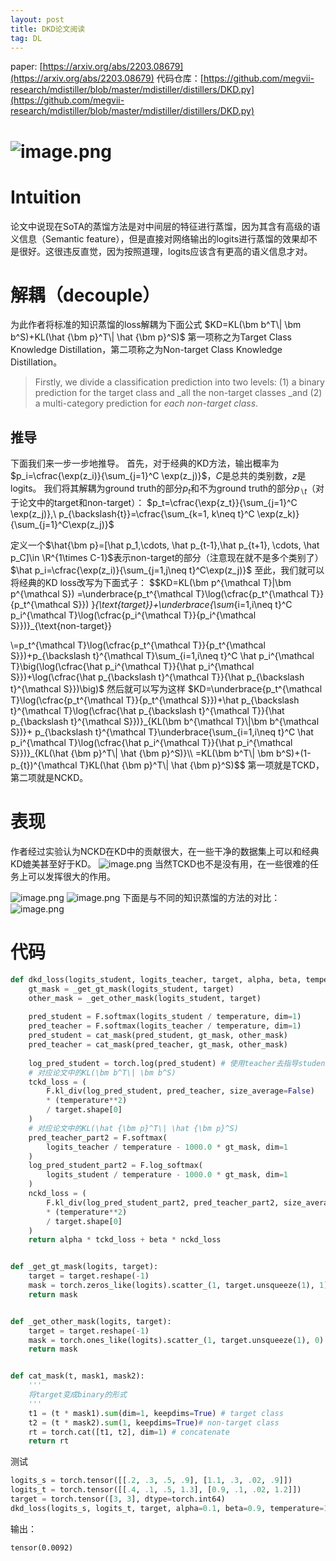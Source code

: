 ```yaml
---
layout: post
title: DKD论文阅读
tag: DL
---
```


paper: [https://arxiv.org/abs/2203.08679](https://arxiv.org/abs/2203.08679)
代码仓库：[https://github.com/megvii-research/mdistiller/blob/master/mdistiller/distillers/DKD.py](https://github.com/megvii-research/mdistiller/blob/master/mdistiller/distillers/DKD.py)
# ![image.png](https://cdn.nlark.com/yuque/0/2022/png/12360969/1649851657198-2dd63f40-3427-4e18-b4a5-2d3d1e3a37d9.png#clientId=u12d9797f-377e-4&crop=0&crop=0&crop=1&crop=1&from=paste&height=520&id=ubb4c7c8f&margin=%5Bobject%20Object%5D&name=image.png&originHeight=815&originWidth=808&originalType=binary&ratio=1&rotation=0&showTitle=false&size=167549&status=done&style=none&taskId=u7aeff727-80dc-4261-b8f5-89082abe862&title=&width=515.4000244140625)
# Intuition
论文中说现在SoTA的蒸馏方法是对中间层的特征进行蒸馏，因为其含有高级的语义信息（Semantic feature），但是直接对网络输出的logits进行蒸馏的效果却不是很好。这很违反直觉，因为按照道理，logits应该含有更高的语义信息才对。
# 解耦（decouple）
为此作者将标准的知识蒸馏的loss解耦为下面公式
$KD=KL(\bm b^T\| \bm b^S)+KL(\hat {\bm p}^T\| \hat {\bm p}^S)$
第一项称之为Target Class Knowledge Distillation，第二项称之为Non-target Class Knowledge Distillation。
> Firstly, we divide a classification prediction into two levels: (1) a binary prediction for the target class and _all the non-target classes _and (2) a multi-category prediction for _each non-target class_.

## 推导
下面我们来一步一步地推导。
首先，对于经典的KD方法，输出概率为$p_i=\cfrac{\exp(z_i)}{\sum_{j=1}^C \exp(z_j)}$，$C$是总共的类别数，$z$是logits。
我们将其解耦为ground truth的部分$p_t$和不为ground truth的部分$p_{\backslash t}$（对于论文中的target和non-target）：
$p_t=\cfrac{\exp{z_t}}{\sum_{j=1}^C \exp(z_j)},\ p_{\backslash{t}}=\cfrac{\sum_{k=1, k\neq t}^C \exp(z_k)}{\sum_{j=1}^C\exp(z_j)}$

定义一个$\hat{\bm p}=[\hat p_1,\cdots, \hat p_{t-1},\hat p_{t+1}, \cdots, \hat p_C]\in \R^{1\times C-1}$表示non-target的部分（注意现在就不是多个类别了）
$\hat p_i=\cfrac{\exp(z_i)}{\sum_{j=1,j\neq t}^C\exp(z_j)}$
至此，我们就可以将经典的KD loss改写为下面式子：
$$KD=KL(\bm p^{\mathcal T}\|\bm p^{\mathcal S})
=\underbrace{p_t^{\mathcal T}\log(\cfrac{p_t^{\mathcal T}}{p_t^{\mathcal S}}) }_{\text{target}}+\underbrace{\sum_{i=1,i\neq t}^C p_i^{\mathcal T}\log(\cfrac{p_i^{\mathcal T}}{p_i^{\mathcal S}})}_{\text{non-target}}

\\=p_t^{\mathcal T}\log(\cfrac{p_t^{\mathcal T}}{p_t^{\mathcal S}})+p_{\backslash t}^{\mathcal T}\sum_{i=1,i\neq t}^C \hat p_i^{\mathcal T}\big(\log(\cfrac{\hat p_i^{\mathcal T}}{\hat p_i^{\mathcal S}})+\log(\cfrac{\hat p_{\backslash t}^{\mathcal T}}{\hat p_{\backslash t}^{\mathcal S}})\big)$
然后就可以写为这样
$KD=\underbrace{p_t^{\mathcal T}\log(\cfrac{p_t^{\mathcal T}}{p_t^{\mathcal S}})+\hat p_{\backslash t}^{\mathcal T}\log(\cfrac{\hat p_{\backslash t}^{\mathcal T}}{\hat p_{\backslash t}^{\mathcal S}})}_{KL(\bm b^{\mathcal T}\|\bm b^{\mathcal S})}+
p_{\backslash t}^{\mathcal T}\underbrace{\sum_{i=1,i\neq t}^C \hat p_i^{\mathcal T}\log(\cfrac{\hat p_i^{\mathcal T}}{\hat p_i^{\mathcal S}})}_{KL(\hat {\bm p}^T\| \hat {\bm p}^S)}\\
=KL(\bm b^T\| \bm b^S)+(1-p_{t})^{\mathcal T}KL(\hat {\bm p}^T\| \hat {\bm p}^S)$$
第一项就是TCKD，第二项就是NCKD。
# 表现
作者经过实验认为NCKD在KD中的贡献很大，在一些干净的数据集上可以和经典KD媲美甚至好于KD。
![image.png](https://cdn.nlark.com/yuque/0/2022/png/12360969/1649854716371-077d6d51-a815-4b25-8ff8-bdd5d2be453c.png#clientId=u12d9797f-377e-4&crop=0&crop=0&crop=1&crop=1&from=paste&height=437&id=udc47d65f&margin=%5Bobject%20Object%5D&name=image.png&originHeight=618&originWidth=632&originalType=binary&ratio=1&rotation=0&showTitle=false&size=90272&status=done&style=none&taskId=ua4151a69-93ad-4189-a529-cbc52dcd0cf&title=&width=446.6000061035156)
当然TCKD也不是没有用，在一些很难的任务上可以发挥很大的作用。

![image.png](https://cdn.nlark.com/yuque/0/2022/png/12360969/1649854946526-cf7faae4-dca2-44ca-af28-a9fe9220c73f.png#clientId=u12d9797f-377e-4&crop=0&crop=0&crop=1&crop=1&from=paste&height=421&id=u7f7e0797&margin=%5Bobject%20Object%5D&name=image.png&originHeight=564&originWidth=607&originalType=binary&ratio=1&rotation=0&showTitle=false&size=93452&status=done&style=none&taskId=uc474b9da-a939-4588-be76-66cbb0fc3ba&title=&width=452.6000061035156)
![image.png](https://cdn.nlark.com/yuque/0/2022/png/12360969/1649854966610-66d9a861-9e3d-45c1-a5ad-020a19c63844.png#clientId=u12d9797f-377e-4&crop=0&crop=0&crop=1&crop=1&from=paste&height=133&id=ud37bd69e&margin=%5Bobject%20Object%5D&name=image.png&originHeight=166&originWidth=603&originalType=binary&ratio=1&rotation=0&showTitle=false&size=25450&status=done&style=none&taskId=ufeab937d-8158-4025-8a32-25f932eff70&title=&width=482.4)
下面是与不同的知识蒸馏的方法的对比：
![image.png](https://cdn.nlark.com/yuque/0/2022/png/12360969/1649854990270-abc8a2eb-0e7c-4896-a11a-dbd1ec29c7b0.png#clientId=u12d9797f-377e-4&crop=0&crop=0&crop=1&crop=1&from=paste&height=454&id=u919c6f20&margin=%5Bobject%20Object%5D&name=image.png&originHeight=568&originWidth=1692&originalType=binary&ratio=1&rotation=0&showTitle=false&size=169684&status=done&style=none&taskId=u8a3d02cb-144f-443c-891f-f58c259804c&title=&width=1353.6)
# 代码
```python
def dkd_loss(logits_student, logits_teacher, target, alpha, beta, temperature):
    gt_mask = _get_gt_mask(logits_student, target)
    other_mask = _get_other_mask(logits_student, target)
    
    pred_student = F.softmax(logits_student / temperature, dim=1)
    pred_teacher = F.softmax(logits_teacher / temperature, dim=1)
    pred_student = cat_mask(pred_student, gt_mask, other_mask)
    pred_teacher = cat_mask(pred_teacher, gt_mask, other_mask)
    
    log_pred_student = torch.log(pred_student) # 使用teacher去指导student，需要将student log一下
    # 对应论文中的KL(\bm b^T\| \bm b^S)
    tckd_loss = (
        F.kl_div(log_pred_student, pred_teacher, size_average=False)
        * (temperature**2)
        / target.shape[0]
    )
    # 对应论文中的KL(\hat {\bm p}^T\| \hat {\bm p}^S)
    pred_teacher_part2 = F.softmax(
        logits_teacher / temperature - 1000.0 * gt_mask, dim=1
    )
    log_pred_student_part2 = F.log_softmax(
        logits_student / temperature - 1000.0 * gt_mask, dim=1
    )
    nckd_loss = (
        F.kl_div(log_pred_student_part2, pred_teacher_part2, size_average=False)
        * (temperature**2)
        / target.shape[0]
    )
    return alpha * tckd_loss + beta * nckd_loss


def _get_gt_mask(logits, target):
    target = target.reshape(-1)
    mask = torch.zeros_like(logits).scatter_(1, target.unsqueeze(1), 1).bool()
    return mask


def _get_other_mask(logits, target):
    target = target.reshape(-1)
    mask = torch.ones_like(logits).scatter_(1, target.unsqueeze(1), 0).bool()
    return mask


def cat_mask(t, mask1, mask2):
    '''
    将target变成binary的形式
    '''
    t1 = (t * mask1).sum(dim=1, keepdims=True) # target class
    t2 = (t * mask2).sum(1, keepdims=True)# non-target class
    rt = torch.cat([t1, t2], dim=1) # concatenate
    return rt
```
测试
```python
logits_s = torch.tensor([[.2, .3, .5, .9], [1.1, .3, .02, .9]])
logits_t = torch.tensor([[.4, .1, .5, 1.3], [0.9, .1, .02, 1.2]])
target = torch.tensor([3, 3], dtype=torch.int64)
dkd_loss(logits_s, logits_t, target, alpha=0.1, beta=0.9, temperature=1)
```
输出：
```
tensor(0.0092)
```

